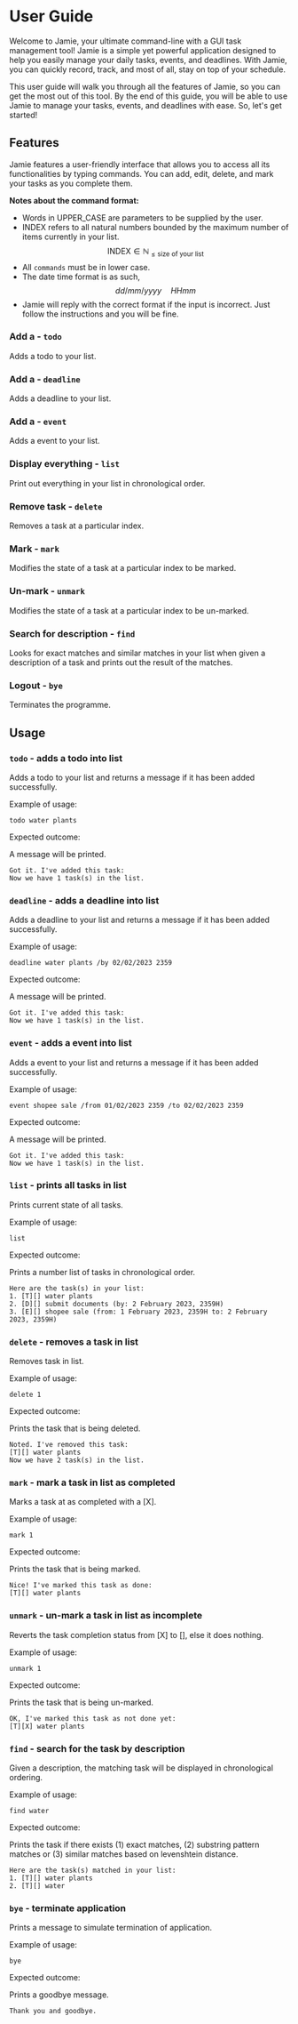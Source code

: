 # User Guide
Welcome to Jamie, your ultimate command-line with a GUI task management tool! Jamie is a simple yet powerful application designed to help you easily manage your daily tasks, events, and deadlines. With Jamie, you can quickly record, track, and most of all, stay on top of your schedule.

This user guide will walk you through all the features of Jamie, so you can get the most out of this tool. By the end of this guide, you will be able to use Jamie to manage your tasks, events, and deadlines with ease. So, let's get started!

## Features 
Jamie features a user-friendly interface that allows you to access all its functionalities by typing commands. You can add, edit, delete, and mark your tasks as you complete them.

**Notes about the command format:**
- Words in UPPER_CASE are parameters to be supplied by the user.
- INDEX refers to all natural numbers bounded by the maximum number of items currently in your list. 
$$\text{INDEX} \in \mathbb{N}_{\le \text{size of your list}}$$
- All `commands` must be in lower case.
- The date time format is as such,
$$dd/mm/yyyy \quad HHmm$$
- Jamie will reply with the correct format if the input is incorrect. Just follow the instructions and you will be fine.


### Add a - `todo`

Adds a todo to your list.

### Add a - `deadline`

Adds a deadline to your list.

### Add a - `event`

Adds a event to your list.

### Display everything - `list`

Print out everything in your list in chronological order.

### Remove task - `delete`

Removes a task at a particular index.

### Mark - `mark`

Modifies the state of a task at a particular index to be marked.

### Un-mark - `unmark`

Modifies the state of a task at a particular index to be un-marked.

### Search for description - `find`

Looks for exact matches and similar matches in your list when given a description of a task and prints out the result of the matches.

### Logout - `bye`

Terminates the programme.

## Usage

### `todo` - adds a todo into list

Adds a todo to your list and returns a message if it has been added successfully.

Example of usage: 

`todo water plants`

Expected outcome:

A message will be printed.

```
Got it. I've added this task:
Now we have 1 task(s) in the list.
```

### `deadline` - adds a deadline into list

Adds a deadline to your list and returns a message if it has been added successfully.

Example of usage: 

`deadline water plants /by 02/02/2023 2359`

Expected outcome:

A message will be printed.

```
Got it. I've added this task:
Now we have 1 task(s) in the list.
```

### `event` - adds a event into list

Adds a event to your list and returns a message if it has been added successfully.

Example of usage: 

`event shopee sale /from 01/02/2023 2359 /to 02/02/2023 2359`

Expected outcome:

A message will be printed.

```
Got it. I've added this task:
Now we have 1 task(s) in the list.
```

### `list` - prints all tasks in list

Prints current state of all tasks.

Example of usage: 

`list`

Expected outcome:

Prints a number list of tasks in chronological order.

```
Here are the task(s) in your list:
1. [T][] water plants
2. [D][] submit documents (by: 2 February 2023, 2359H)
3. [E][] shopee sale (from: 1 February 2023, 2359H to: 2 February 2023, 2359H)
```

### `delete` - removes a task in list

Removes task in list.

Example of usage: 

`delete 1`

Expected outcome:

Prints the task that is being deleted.

```
Noted. I've removed this task:
[T][] water plants
Now we have 2 task(s) in the list.
```

### `mark` - mark a task in list as completed

Marks a task at as completed with a [X].

Example of usage: 

`mark 1`

Expected outcome:

Prints the task that is being marked.

```
Nice! I've marked this task as done:
[T][] water plants
```

### `unmark` - un-mark a task in list as incomplete

Reverts the task completion status from [X] to [], else it does nothing.

Example of usage: 

`unmark 1`

Expected outcome:

Prints the task that is being un-marked.

```
OK, I've marked this task as not done yet:
[T][X] water plants
```

### `find` - search for the task by description

Given a description, the matching task will be displayed in chronological ordering.

Example of usage: 

`find water`

Expected outcome:

Prints the task if there exists (1) exact matches, (2) substring pattern matches or (3) similar matches based on levenshtein distance.

```
Here are the task(s) matched in your list:
1. [T][] water plants
2. [T][] water
```

### `bye` - terminate application

Prints a message to simulate termination of application.

Example of usage: 

`bye`

Expected outcome:

Prints a goodbye message.

```
Thank you and goodbye.
```